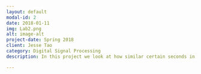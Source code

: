 ```yaml
---
layout: default
modal-id: 2
date: 2018-01-11
img: Lab2.png
alt: image-alt
project-date: Spring 2018
client: Jesse Tao
category: Digital Signal Processing
description: In this project we look at how similar certain seconds in a music track are to each other, as well as look into the rhythm and chroma of a certain music track. We will use these features in a future project to compare two music tracks to see if they are part of the same genre of music using this analysis. 

---
```

